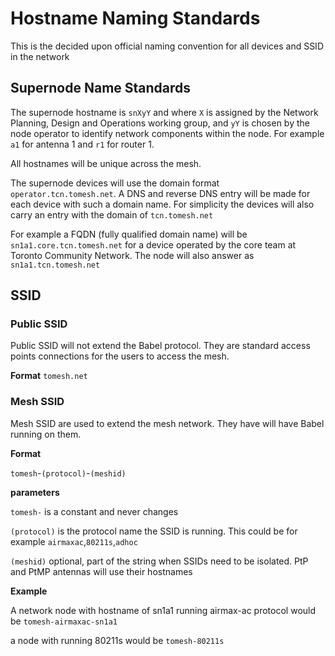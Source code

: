 # Hostname Naming Standards

This is the decided upon official naming convention for all devices and SSID in the network

## Supernode Name Standards

The supernode hostname is `snXyY` and where `X` is assigned by the Network Planning, Design and Operations working group, and `yY` is chosen by the node operator to identify network components within the node. For example `a1` for antenna 1 and `r1` for router 1.

All hostnames will be unique across the mesh.

The supernode devices will use the domain format `operator.tcn.tomesh.net`.  A DNS and reverse DNS entry will be made for each device with such a domain name. For simplicity the devices will also carry an entry with the domain of `tcn.tomesh.net` 

For example a FQDN (fully qualified domain name) will be `sn1a1.core.tcn.tomesh.net` for a device operated by the core team at Toronto Community Network. The node will also answer as `sn1a1.tcn.tomesh.net`

## SSID

### Public SSID 
Public SSID will not extend the Babel protocol. They are standard access points connections for the users to access the mesh.

**Format**
`tomesh.net`

### Mesh SSID 
Mesh SSID are used to extend the mesh network. They have will have Babel running on them.

**Format**

`tomesh`-`(protocol)`-`(meshid)` 

**parameters**

`tomesh-` is a constant and never changes

`(protocol)`  is the protocol name the SSID is running. This could be for example `airmaxac`,`80211s`,`adhoc`

`(meshid)` optional, part of the string when SSIDs need to be isolated. PtP and PtMP antennas will use their hostnames

**Example** 

A network node with hostname of sn1a1 running airmax-ac protocol would be
`tomesh-airmaxac-sn1a1`

a node with running 80211s would be
`tomesh-80211s`

